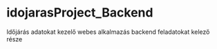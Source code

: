 # idojarasProject_Backend
Időjárás adatokat kezelő webes alkalmazás backend feladatokat kelező része
